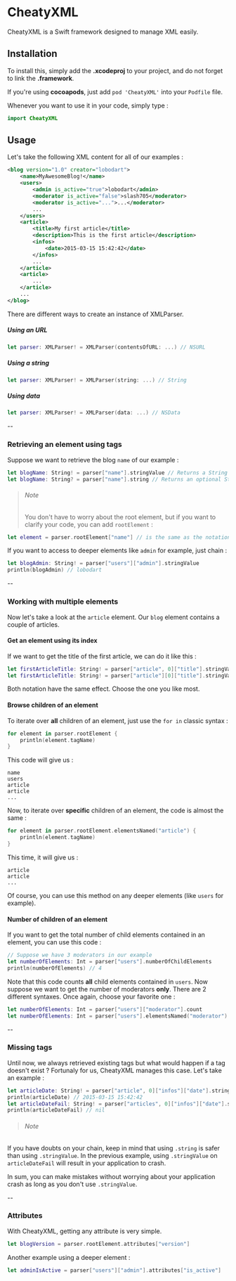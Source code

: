 # CheatyXML
CheatyXML is a Swift framework designed to manage XML easily.

## Installation
To install this, simply add the **.xcodeproj** to your project, and do not forget to link the **.framework**.

If you're using **cocoapods**, just add `pod 'CheatyXML'` into your `Podfile` file.

Whenever you want to use it in your code, simply type :
```swift
import CheatyXML
```

## Usage
Let's take the following XML content for all of our examples :
```xml
<blog version="1.0" creator="lobodart">
    <name>MyAwesomeBlog!</name>
    <users>
        <admin is_active="true">lobodart</admin>
        <moderator is_active="false">slash705</moderator>
        <moderator is_active="...">...</moderator>
        ...
    </users>
    <article>
        <title>My first article</title>
        <description>This is the first article</description>
        <infos>
            <date>2015-03-15 15:42:42</date>
        </infos>
        ...
    </article>
    <article>
        ...
    </article>
    ...
</blog>
```

There are different ways to create an instance of XMLParser.
##### Using an URL
```swift
let parser: XMLParser! = XMLParser(contentsOfURL: ...) // NSURL
```
##### Using a string
```swift
let parser: XMLParser! = XMLParser(string: ...) // String
```
##### Using data
```swift
let parser: XMLParser! = XMLParser(data: ...) // NSData
```
--
### Retrieving an element using tags
Suppose we want to retrieve the blog `name` of our example :
```swift
let blogName: String! = parser["name"].stringValue // Returns a String
let blogName: String? = parser["name"].string // Returns an optional String
```
> ###### Note
> You don't have to worry about the root element, but if you want to clarify your code, you can add `rootElement` :
```swift
let element = parser.rootElement["name"] // is the same as the notation seen before
```


If you want to access to deeper elements like `admin` for example, just chain :
```swift
let blogAdmin: String! = parser["users"]["admin"].stringValue
println(blogAdmin) // lobodart
```
--
### Working with multiple elements
Now let's take a look at the `article` element. Our `blog` element contains a couple of articles.
#### Get an element using its index
If we want to get the title of the first article, we can do it like this :
```swift
let firstArticleTitle: String! = parser["article", 0]["title"].stringValue
let firstArticleTitle: String! = parser["article"][0]["title"].stringValue
```
Both notation have the same effect. Choose the one you like most.
#### Browse children of an element
To iterate over **all** children of an element, just use the `for in` classic syntax :
```swift
for element in parser.rootElement {
    println(element.tagName)
}
```
This code will give us :
```
name
users
article
article
...
```
Now, to iterate over **specific** children of an element, the code is almost the same :
```swift
for element in parser.rootElement.elementsNamed("article") {
    println(element.tagName)
}
```
This time, it will give us :
```
article
article
...
```
Of course, you can use this method on any deeper elements (like `users` for example).
#### Number of children of an element
If you want to get the total number of child elements contained in an element, you can use this code :
```swift
// Suppose we have 3 moderators in our example
let numberOfElements: Int = parser["users"].numberOfChildElements
println(numberOfElements) // 4
```
Note that this code counts **all** child elements contained in `users`. Now suppose we want to get the number of moderators **only**. There are 2 different syntaxes. Once again, choose your favorite one :
```swift
let numberOfElements: Int = parser["users"]["moderator"].count
let numberOfElements: Int = parser["users"].elementsNamed("moderator").count
```
--
### Missing tags
Until now, we always retrieved existing tags but what would happen if a tag doesn't exist ? Fortunaly for us, CheatyXML manages this case. Let's take an example :
```swift
let articleDate: String! = parser["article", 0]["infos"]["date"].stringValue
println(articleDate) // 2015-03-15 15:42:42
let articleDateFail: String! = parser["articles", 0]["infos"]["date"].string // I intentionally add an 's' to 'article'
println(articleDateFail) // nil
```
> ###### Note
If you have doubts on your chain, keep in mind that using `.string` is safer than using `.stringValue`. In the previous example, using `.stringValue` on `articleDateFail` will result in your application to crash.


In sum, you can make mistakes without worrying about your application crash as long as you don't use `.stringValue`.

--
### Attributes
With CheatyXML, getting any attribute is very simple.
```swift
let blogVersion = parser.rootElement.attributes["version"]
```
Another example using a deeper element :
```swift
let adminIsActive = parser["users"]["admin"].attributes["is_active"]
```

